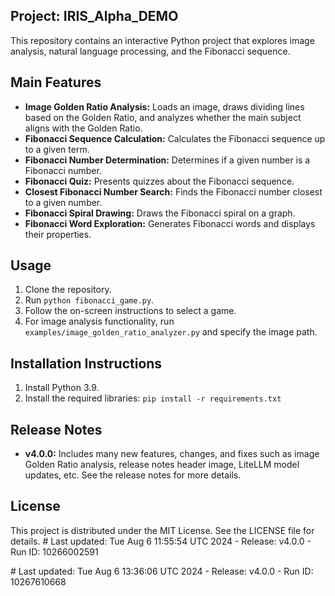 ## Project: IRIS_Alpha_DEMO

This repository contains an interactive Python project that explores image analysis, natural language processing, and the Fibonacci sequence.

## Main Features

- **Image Golden Ratio Analysis:** Loads an image, draws dividing lines based on the Golden Ratio, and analyzes whether the main subject aligns with the Golden Ratio.
- **Fibonacci Sequence Calculation:** Calculates the Fibonacci sequence up to a given term.
- **Fibonacci Number Determination:** Determines if a given number is a Fibonacci number.
- **Fibonacci Quiz:** Presents quizzes about the Fibonacci sequence.
- **Closest Fibonacci Number Search:** Finds the Fibonacci number closest to a given number.
- **Fibonacci Spiral Drawing:** Draws the Fibonacci spiral on a graph.
- **Fibonacci Word Exploration:** Generates Fibonacci words and displays their properties.

## Usage

1. Clone the repository.
2. Run `python fibonacci_game.py`.
3. Follow the on-screen instructions to select a game.
4. For image analysis functionality, run `examples/image_golden_ratio_analyzer.py` and specify the image path.

## Installation Instructions

1. Install Python 3.9.
2. Install the required libraries: `pip install -r requirements.txt`

## Release Notes

- **v4.0.0:**  Includes many new features, changes, and fixes such as image Golden Ratio analysis, release notes header image, LiteLLM model updates, etc. See the release notes for more details.

## License

This project is distributed under the MIT License. See the LICENSE file for details. # Last updated: Tue Aug  6 11:55:54 UTC 2024 - Release: v4.0.0 - Run ID: 10266002591
<!-- Automated update --># Last updated: Tue Aug  6 13:36:06 UTC 2024 - Release: v4.0.0 - Run ID: 10267610668
<!-- Automated update -->